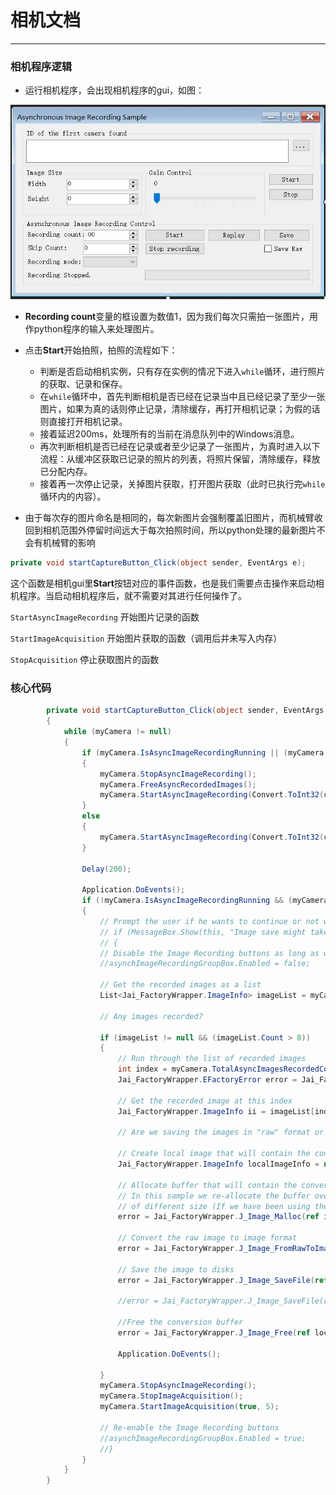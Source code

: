 # 相机文档
---

### 相机程序逻辑


- 运行相机程序，会出现相机程序的gui，如图：

![](camera_gui.JPG)

- **Recording count**变量的框设置为数值1，因为我们每次只需拍一张图片，用作python程序的输入来处理图片。

- 点击**Start**开始拍照，拍照的流程如下：
    - 判断是否启动相机实例，只有存在实例的情况下进入`while`循环，进行照片的获取、记录和保存。
	- 在`while`循环中，首先判断相机是否已经在记录当中且已经记录了至少一张图片，如果为真的话则停止记录，清除缓存，再打开相机记录；为假的话则直接打开相机记录。
	- 接着延迟200ms，处理所有的当前在消息队列中的Windows消息。
	- 再次判断相机是否已经在记录或者至少记录了一张图片，为真时进入以下流程：从缓冲区获取已记录的照片的列表，将照片保留，清除缓存，释放已分配内存。
	- 接着再一次停止记录，关掉图片获取，打开图片获取（此时已执行完`while`循环内的内容）。
	
- 由于每次存的图片命名是相同的，每次新图片会强制覆盖旧图片，而机械臂收回到相机范围外停留时间远大于每次拍照时间，所以python处理的最新图片不会有机械臂的影响






```cs
private void startCaptureButton_Click(object sender, EventArgs e);
``` 
这个函数是相机gui里**Start**按钮对应的事件函数，也是我们需要点击操作来启动相机程序。当启动相机程序后，就不需要对其进行任何操作了。
 
`StartAsyncImageRecording` 开始图片记录的函数

`StartImageAcquisition` 开始图片获取的函数（调用后并未写入内存）

`StopAcquisition` 停止获取图片的函数

### 核心代码

```cs
        private void startCaptureButton_Click(object sender, EventArgs e)
        {
            while (myCamera != null)
            {
                if (myCamera.IsAsyncImageRecordingRunning || (myCamera.TotalAsyncImagesRecordedCount > 0))
                {
                    myCamera.StopAsyncImageRecording();
                    myCamera.FreeAsyncRecordedImages();
                    myCamera.StartAsyncImageRecording(Convert.ToInt32(captureCountNumericUpDown.Value), (CCamera.AsyncImageRecordingMode)recordingModeComboBox.SelectedIndex, Convert.ToInt32(skipCountNumericUpDown.Value));
                }
                else
                {
                    myCamera.StartAsyncImageRecording(Convert.ToInt32(captureCountNumericUpDown.Value), (CCamera.AsyncImageRecordingMode)recordingModeComboBox.SelectedIndex, Convert.ToInt32(skipCountNumericUpDown.Value));
                }
              
                Delay(200);

                Application.DoEvents();
                if (!myCamera.IsAsyncImageRecordingRunning && (myCamera.TotalAsyncImagesRecordedCount > 0))
                {
                    // Prompt the user if he wants to continue or not with the image save
                    // if (MessageBox.Show(this, "Image save might take long time!\nAre you sure you want to continue?", "Image Save", MessageBoxButtons.OKCancel, MessageBoxIcon.Question, MessageBoxDefaultButton.Button1) == DialogResult.OK)
                    // {
                    // Disable the Image Recording buttons as long as we are saving the images
                    //asynchImageRecordingGroupBox.Enabled = false;

                    // Get the recorded images as a list
                    List<Jai_FactoryWrapper.ImageInfo> imageList = myCamera.GetAsyncRecordedImages();

                    // Any images recorded?

                    if (imageList != null && (imageList.Count > 0))
                    {
                        // Run through the list of recorded images
                        int index = myCamera.TotalAsyncImagesRecordedCount - 1;
                        Jai_FactoryWrapper.EFactoryError error = Jai_FactoryWrapper.EFactoryError.Success;

                        // Get the recorded image at this index
                        Jai_FactoryWrapper.ImageInfo ii = imageList[index];

                        // Are we saving the images in "raw" format or in Tiff?

                        // Create local image that will contain the converted image
                        Jai_FactoryWrapper.ImageInfo localImageInfo = new Jai_FactoryWrapper.ImageInfo();

                        // Allocate buffer that will contain the converted image
                        // In this sample we re-allocate the buffer over-and-over because we assume that the recorded images could be
                        // of different size (If we have been using the Sequence functionality in the cameras)
                        error = Jai_FactoryWrapper.J_Image_Malloc(ref ii, ref localImageInfo);

                        // Convert the raw image to image format
                        error = Jai_FactoryWrapper.J_Image_FromRawToImage(ref ii, ref localImageInfo, 4096, 4096, 4096);

                        // Save the image to disks
                        error = Jai_FactoryWrapper.J_Image_SaveFile(ref localImageInfo, "..\\" + "phone.png");

                        //error = Jai_FactoryWrapper.J_Image_SaveFile(ref localImageInfo, "C:\\Users\\aida\\Desktop\\wechat_jump\\" + "phone.png");

                        //Free the conversion buffer
                        error = Jai_FactoryWrapper.J_Image_Free(ref localImageInfo);

                        Application.DoEvents();

                    }
                    myCamera.StopAsyncImageRecording();
                    myCamera.StopImageAcquisition();
                    myCamera.StartImageAcquisition(true, 5);
                   
                    // Re-enable the Image Recording buttons
                    //asynchImageRecordingGroupBox.Enabled = true;
                    //}
                }
            }
        }
```